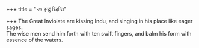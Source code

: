 +++
title = "५७ इन्दुं रिहन्ति"

+++
The Great Inviolate are kissing Indu, and singing in his place like eager sages.  
     The wise men send him forth with ten swift fingers, and balm his form with essence of the waters.
